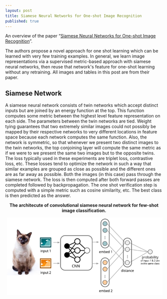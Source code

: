 ```yaml
---
layout: post
title: Siamese Neural Networks for One-shot Image Recognition
published: true
---
```


An overview of the paper “[Siamese Neural Networks for One-shot Image Recognition](https://www.cs.cmu.edu/~rsalakhu/papers/oneshot1.pdf)”.
<!--break-->
The authors propose a novel approach for one shot learning which can be learned with very few training examples. In general, we learn image representations via a supervised metric-based approach with siamese neural networks, then reuse that network's feature for one-shot learning without any retraining. All images and tables in this post are from their paper.

## Siamese Network

A siamese neural network consists of twin networks which accept distinct inputs but are joined by an energy function at the top. This function computes some metric between the highest level feature representation on each side. The parameters between the twin networks are tied. Weight tying guarantees that two extremely similar images could not possibly be mapped by their respective networks to very different locations in feature space because each network
computes the same function. Also, the network is symmetric, so that whenever we present two distinct images to the twin networks, the top conjoining layer will compute the same metric as if we were to we present the same two images but to the opposite twins. The loss typically used in these experiments are triplet loss, contrastive loss, etc. These losses tend to optimize the network in such a way that similar examples are grouped as close as possible and the different ones are as far away as possible. Both the images (in this case) pass through the siamese network. The loss is then computed after both forward passes are completed followed by backpropagation.  The one shot verification step is computed with a simple metric such as cosine similarity, etc. The best class is then predicted as the answer.

<p align="center">
<b>The architecute of convolutional siamese neural network for few-shot image classification.</b>
</p>
<p align="center">
<img src="/assets/Papers/19/Figure-2.png?raw=true" alt="Figure 2"/>
</p>
